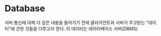 # Database

서버 통신에 대해 더 깊은 내용을 들어가기 전에 클라이언트와 서버가 주고받는 "데이터"에 관한 것들을 다루고자 한다.
이 데이터는
데이터베이스 서버(DBMS)
